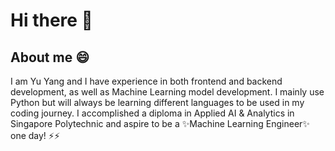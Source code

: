 # Hi there 👋

<!--
**yuyang-khor/yuyang-khor** is a ✨ _special_ ✨ repository because its `README.md` (this file) appears on your GitHub profile.

Here are some ideas to get you started:

- 🔭 I’m currently working on ...
- 🌱 I’m currently learning ...
- 👯 I’m looking to collaborate on ...
- 🤔 I’m looking for help with ...
- 💬 Ask me about ...
- 📫 How to reach me: ...
- 😄 Pronouns: ...
- ⚡ Fun fact: I aspire to be a Machine Learning engineer one day
-->
## About me 😄
I am Yu Yang and I have experience in both frontend and backend development, as well as Machine Learning model development. I mainly use Python but will always be learning different languages to be used in my coding journey. I accomplished a diploma in Applied AI & Analytics in Singapore Polytechnic and aspire to be a ✨Machine Learning Engineer✨ one day! ⚡⚡
